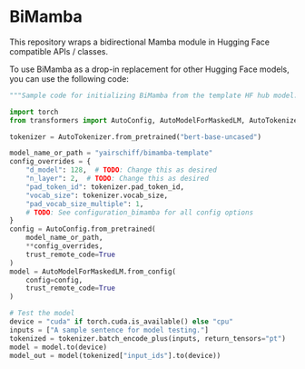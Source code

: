 # BiMamba

This repository wraps a bidirectional Mamba module in Hugging Face compatible APIs / classes.

To use BiMamba as a drop-in replacement for other Hugging Face models, you can use the following code:

```python
"""Sample code for initializing BiMamba from the template HF hub model."""

import torch
from transformers import AutoConfig, AutoModelForMaskedLM, AutoTokenizer

tokenizer = AutoTokenizer.from_pretrained("bert-base-uncased")

model_name_or_path = "yairschiff/bimamba-template"
config_overrides = {
    "d_model": 128,  # TODO: Change this as desired
    "n_layer": 2,  # TODO: Change this as desired
    "pad_token_id": tokenizer.pad_token_id,
    "vocab_size": tokenizer.vocab_size,
    "pad_vocab_size_multiple": 1,
    # TODO: See configuration_bimamba for all config options
}
config = AutoConfig.from_pretrained(
    model_name_or_path,
    **config_overrides,
    trust_remote_code=True
)
model = AutoModelForMaskedLM.from_config(
    config=config,
    trust_remote_code=True
)

# Test the model
device = "cuda" if torch.cuda.is_available() else "cpu"
inputs = ["A sample sentence for model testing."]
tokenized = tokenizer.batch_encode_plus(inputs, return_tensors="pt")
model = model.to(device)
model_out = model(tokenized["input_ids"].to(device))
```